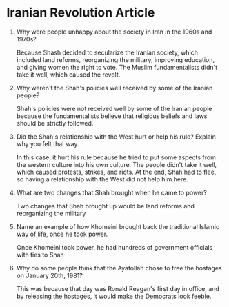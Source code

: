 # Iranian Revolution Article

1. Why were people unhappy about the society in Iran in the 1960s and 1970s?

    Because Shash decided to secularize the Iranian society, which included land reforms, reorganizing the military, improving education, and giving women the right to vote. The Muslim fundamentalists didn't take it well, which caused the revolt.

2. Why weren't the Shah's policies well received by some of the Iranian people?

    Shah's policies were not received well by some of the Iranian people because the fundamentalists believe that religious beliefs and laws should be strictly followed.

3. Did the Shah's relationship with the West hurt or help his rule? Explain why you felt that way.

    In this case, it hurt his rule because he tried to put some aspects from the western culture into his own culture. The people didn't take it well, which caused protests, strikes, and riots. At the end, Shah had to flee, so having a relationship with the West did not help him here.

4. What are two changes that Shah brought when he came to power?

    Two changes that Shah brought up would be land reforms and reorganizing the military

5. Name an example of how Khomeini brought back the traditional Islamic way of life, once he took power.

    Once Khomeini took power, he had hundreds of government officials with ties to Shah

6. Why do some people think that the Ayatollah chose to free the hostages on January 20th, 1981?

    This was because that day was Ronald Reagan's first day in office, and by releasing the hostages, it would make the Democrats look feeble.

